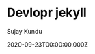 ---
title: Devlopr jekyll
github: https://github.com/sujaykundu777/devlopr-jekyll
demo: https://devlopr.netlify.app
author: Sujay Kundu
date: 2020-09-23T00:00:00.000Z
ssg:
  - Jekyll
cms:
  - Forestry
  - NetlifyCMS
css:
  - Bootstrap
archetype:
  - Blog
  - Portfolio
  - Ecommerce
description: >-
  A Jekyll Theme built for Developers and Software Engineers, Dark Mode
  Supported
draft: false
publish_date: '2018-07-03T11:38:13Z'
update_date: '2022-08-03T10:05:05Z'
github_star: 511
github_fork: 748
---